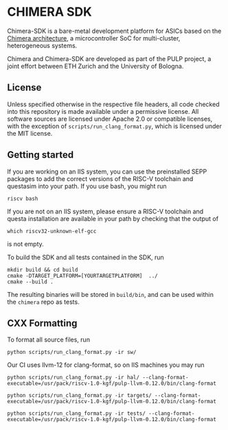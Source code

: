 # CHIMERA SDK

Chimera-SDK is a bare-metal development platform for ASICs based on the [Chimera architecture](https://github.com/pulp-platform/chimera), a microcontroller SoC for multi-cluster, heterogeneous systems.

Chimera and Chimera-SDK are developed as part of the PULP project, a joint effort between ETH Zurich and the University of Bologna.

## License

Unless specified otherwise in the respective file headers, all code checked into this repository is made available under a permissive license. All software sources are licensed under Apache 2.0 or compatible licenses, with the exception of `scripts/run_clang_format.py`, which is licensed under the MIT license.

## Getting started

If you are working on an IIS system, you can use the preinstalled SEPP packages to add the correct versions of the RISC-V toolchain and questasim into your path. If you use bash, you might run
```
riscv bash
```

If you are not on an IIS system, please ensure a RISC-V toolchain and questa installation are available in your path by checking that the output of
```
which riscv32-unknown-elf-gcc
```
is not empty.

To build the SDK and all tests contained in the SDK, run

```
mkdir build && cd build
cmake -DTARGET_PLATFORM=[YOURTARGETPLATFORM]  ../
cmake --build .
```

The resulting binaries will be stored in `build/bin`, and can be used within the `chimera` repo as tests.

## CXX Formatting

To format all source files, run
```
python scripts/run_clang_format.py -ir sw/
```

Our CI uses llvm-12 for clang-format, so on IIS machines you may run
```
python scripts/run_clang_format.py -ir hal/ --clang-format-executable=/usr/pack/riscv-1.0-kgf/pulp-llvm-0.12.0/bin/clang-format

python scripts/run_clang_format.py -ir targets/ --clang-format-executable=/usr/pack/riscv-1.0-kgf/pulp-llvm-0.12.0/bin/clang-format

python scripts/run_clang_format.py -ir tests/ --clang-format-executable=/usr/pack/riscv-1.0-kgf/pulp-llvm-0.12.0/bin/clang-format

```
